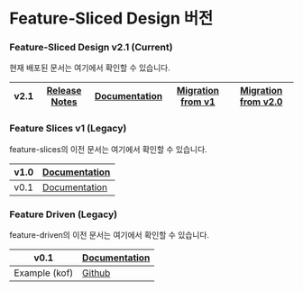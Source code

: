 # Feature‑Sliced Design 버전

### Feature-Sliced Design v2.1 (Current)

현재 배포된 문서는 여기에서 확인할 수 있습니다.

| v2.1 | [Release Notes](https://github.com/feature-sliced/documentation/releases/tag/v2.1) | [Documentation](/documentation/kr/docs/get-started/overview.md) | [Migration from v1](/documentation/kr/docs/guides/migration/from-v1.md) | [Migration from v2.0](/documentation/kr/docs/guides/migration/from-v1.md) |
| ---- | ---------------------------------------------------------------------------------- | --------------------------------------------------------------- | ----------------------------------------------------------------------- | ------------------------------------------------------------------------- |

### Feature Slices v1 (Legacy)

feature-slices의 이전 문서는 여기에서 확인할 수 있습니다.

| v1.0 | [Documentation](https://feature-sliced.github.io/featureslices.dev/v1.0.html) |
| ---- | ----------------------------------------------------------------------------- |
| v0.1 | [Documentation](https://feature-sliced.github.io/featureslices.dev/v0.1.html) |

### Feature Driven (Legacy)

feature-driven의 이전 문서는 여기에서 확인할 수 있습니다.

| v0.1          | [Documentation](https://github.com/feature-sliced/documentation/tree/rc/feature-driven) |
| ------------- | --------------------------------------------------------------------------------------- |
| Example (kof) | [Github](https://github.com/kof/feature-driven-architecture)                            |
